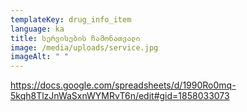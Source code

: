```yaml
---
templateKey: drug_info_item
language: ka
title: სერვისების ჩამონათვალი
image: /media/uploads/service.jpg
imageAlt: " "
---
```

<https://docs.google.com/spreadsheets/d/1990Ro0mq-5kqh8TlzJnWaSxnWYMRvT6n/edit#gid=1858033073>